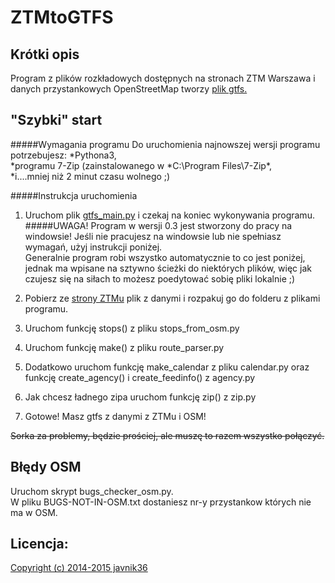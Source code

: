 ZTMtoGTFS
============
Krótki opis
-------------
Program z plików rozkładowych dostępnych na stronach ZTM Warszawa i danych przystankowych OpenStreetMap tworzy [plik gtfs.](https://developers.google.com/transit/gtfs/reference)

"Szybki" start
-------------
#####Wymagania programu
Do uruchomienia najnowszej wersji programu potrzebujesz:
    *Pythona3,<br>
    *programu 7-Zip (zainstalowanego w *C:\Program Files\7-Zip\*,<br>
    *i....mniej niż 2 minut czasu wolnego ;)<br>

#####Instrukcja uruchomienia
1. Uruchom plik [gtfs_main.py](https://github.com/javnik36/ZTMtoGTFS/blob/master/gtfs_main.py) i czekaj na koniec wykonywania programu.<br>
#####UWAGA!
Program w wersji 0.3 jest stworzony do pracy na windowsie! Jeśli nie pracujesz na windowsie lub nie spełniasz wymagań, użyj instrukcji poniżej.<br>
Generalnie program robi wszystko automatycznie to co jest poniżej, jednak ma wpisane na sztywno ścieżki do niektórych plików, więc jak czujesz się na siłach to możesz poedytować sobię pliki lokalnie ;)


1. Pobierz ze [strony ZTMu](ftp://rozklady.ztm.waw.pl/) plik z danymi i rozpakuj go do folderu z plikami programu.<br>
2. Uruchom funkcję stops() z pliku stops_from_osm.py<br>
3. Uruchom funkcję make() z pliku route_parser.py<br>
4. Dodatkowo uruchom funkcję make_calendar z pliku calendar.py oraz funkcję create_agency() i create_feedinfo() z agency.py<br>
5. Jak chcesz ładnego zipa uruchom funkcję zip() z zip.py<br>
6. Gotowe! Masz gtfs z danymi z ZTMu i OSM!<br>

~~Sorka za problemy, będzie prościej, ale muszę to razem wszystko połączyć.~~

Błędy OSM
-------------
Uruchom skrypt bugs_checker_osm.py.<br>
W pliku BUGS-NOT-IN-OSM.txt dostaniesz nr-y przystankow których nie ma w OSM.


Licencja:
-------------
[Copyright (c) 2014-2015 javnik36](https://github.com/javnik36/ZTMtoGTFS/blob/master/licence.md)
